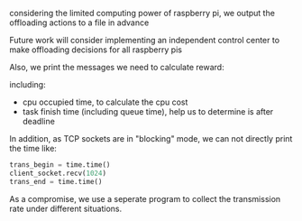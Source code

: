 considering the limited computing power of raspberry pi, we output the offloading actions to a file in advance

Future work will consider implementing an independent control center to make offloading decisions for all raspberry pis

Also, we print the messages we need to calculate reward:

including: 
* cpu occupied time, to calculate the cpu cost
* task finish time (including queue time), help us to determine is after deadline
 
In addition, as TCP sockets are in "blocking" mode, we can not directly print the time like:

```python
trans_begin = time.time()
client_socket.recv(1024)
trans_end = time.time()
``` 

As a compromise, we use a seperate program to collect the transmission rate under different situations.
